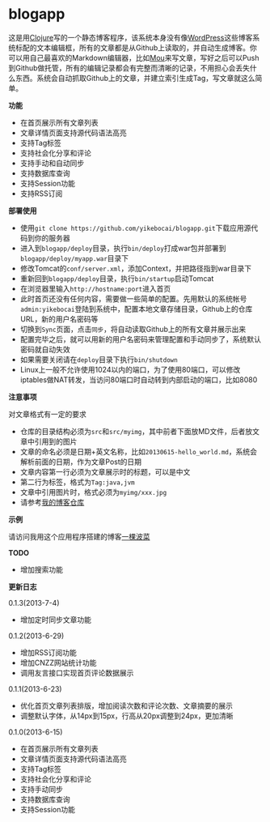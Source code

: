 blogapp
=======

这是用[Clojure](http://Clojure.org)写的一个静态博客程序，该系统本身没有像[WordPress](http://wordpress.com)这些博客系统标配的文本编辑框，所有的文章都是从Github上读取的，并自动生成博客。你可以用自己最喜欢的Markdown编辑器，比如[Mou](http://mouapp.com/)来写文章，写好之后可以Push到Github做托管，所有的编辑记录都会有完整而清晰的记录，不用担心会丢失什么东西。系统会自动抓取Github上的文章，并建立索引生成Tag，写文章就这么简单。

**功能**

* 在首页展示所有文章列表
* 文章详情页面支持源代码语法高亮
* 支持Tag标签
* 支持社会化分享和评论
* 支持手动和自动同步
* 支持数据库查询
* 支持Session功能
* 支持RSS订阅

**部署使用**

* 使用`git clone https://github.com/yikebocai/blogapp.git`下载应用源代码到你的服务器
* 进入到`blogapp/deploy`目录，执行`bin/deploy`打成war包并部署到`blogapp/deploy/myapp.war`目录下
* 修改Tomcat的`conf/server.xml`，添加Context，并把路径指到war目录下
* 重新回到`blogapp/deploy`目录，执行`bin/startup`启动Tomcat
* 在浏览器里输入`http://hostname:port`进入首页
* 此时首页还没有任何内容，需要做一些简单的配置。先用默认的系统帐号`admin:yikebocai`登陆到系统中，配置本地文章存储目录，Github上的仓库URL，新的用户名密码等
* 切换到`Sync`页面，点击`同步`，将自动读取Github上的所有文章并展示出来
* 配置完毕之后，就可以用新的用户名密码来管理配置和手动同步了，系统默认密码就自动失效
* 如果需要关闭请在`deploy`目录下执行`bin/shutdown`
* Linux上一般不允许使用1024以内的端口，为了使用80端口，可以修改iptables做NAT转发，当访问80端口时自动转到内部启动的端口，比如8080

**注意事项**

对文章格式有一定的要求

* 仓库的目录结构必须为`src`和`src/myimg`，其中前者下面放MD文件，后者放文章中引用到的图片
* 文章的命名必须是日期+英文名称，比如`20130615-hello_world.md`，系统会解析前面的日期，作为文章Post的日期
* 文章内容第一行必须为文章展示时的标题，可以是中文
* 第二行为标签，格式为`Tag:java,jvm`
* 文章中引用图片时，格式必须为`myimg/xxx.jpg`
* 请参考[我的博客仓库](https://github.com/yikebocai/blog)

**示例**

请访问我用这个应用程序搭建的博客[一棵波菜](http://yikebocai.com)

**TODO**

* 增加搜索功能

**更新日志**

0.1.3(2013-7-4)

* 增加定时同步文章功能

0.1.2(2013-6-29)

* 增加RSS订阅功能
* 增加CNZZ网站统计功能
* 调用友言接口实现首页评论数据展示

0.1.1(2013-6-23)

* 优化首页文章列表排版，增加阅读次数和评论次数、文章摘要的展示
* 调整默认字体，从14px到15px，行高从20px调整到24px，更加清晰

0.1.0(2013-6-15)

* 在首页展示所有文章列表
* 文章详情页面支持源代码语法高亮
* 支持Tag标签
* 支持社会化分享和评论
* 支持手动同步
* 支持数据库查询
* 支持Session功能
